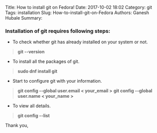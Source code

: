 Title: How to install git on Fedora!
Date: 2017-10-02 18:02
Category: git
Tags: installation
Slug: How-to-install-git-on-Fedora
Authors: Ganesh Hubale
Summary: 

### Installation of git requires following steps:

* To check whether git has already installed on your system or not.

> **git --version**

* To install all the packages of git.

> **sudo dnf install git**

* Start to configure git with your information.

> **git config --global user.email < your_email >** **git config --global user.name < your_name >**

* To view all details.

> **git config --list**

Thank you,

